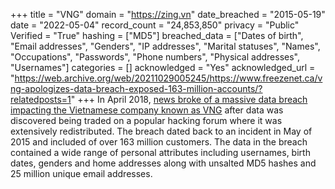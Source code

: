 +++
title = "VNG"
domain = "https://zing.vn"
date_breached = "2015-05-19"
date = "2022-05-04"
record_count = "24,853,850"
privacy = "Public"
Verified = "True"
hashing = ["MD5"]
breached_data = ["Dates of birth", "Email addresses", "Genders", "IP addresses", "Marital statuses", "Names", "Occupations", "Passwords", "Phone numbers", "Physical addresses", "Usernames"]
categories = []
acknowledged = "Yes"
acknowledged_url = "https://web.archive.org/web/20211029005245/https://www.freezenet.ca/vng-apologizes-data-breach-exposed-163-million-accounts/?relatedposts=1"
+++
In April 2018, <a href="https://congnghe.tuoitre.vn/lo-thong-tin-hang-tram-trieu-tai-khoan-khach-hang-vng-xin-loi-20180427225719109.htm" target="_blank" rel="noopener">news broke of a massive data breach impacting the Vietnamese company known as VNG</a> after data was discovered being traded on a popular hacking forum where it was extensively redistributed. The breach dated back to an incident in May of 2015 and included of over 163 million customers. The data in the breach contained a wide range of personal attributes including usernames, birth dates, genders and home addresses along with unsalted MD5 hashes and 25 million unique email addresses.
